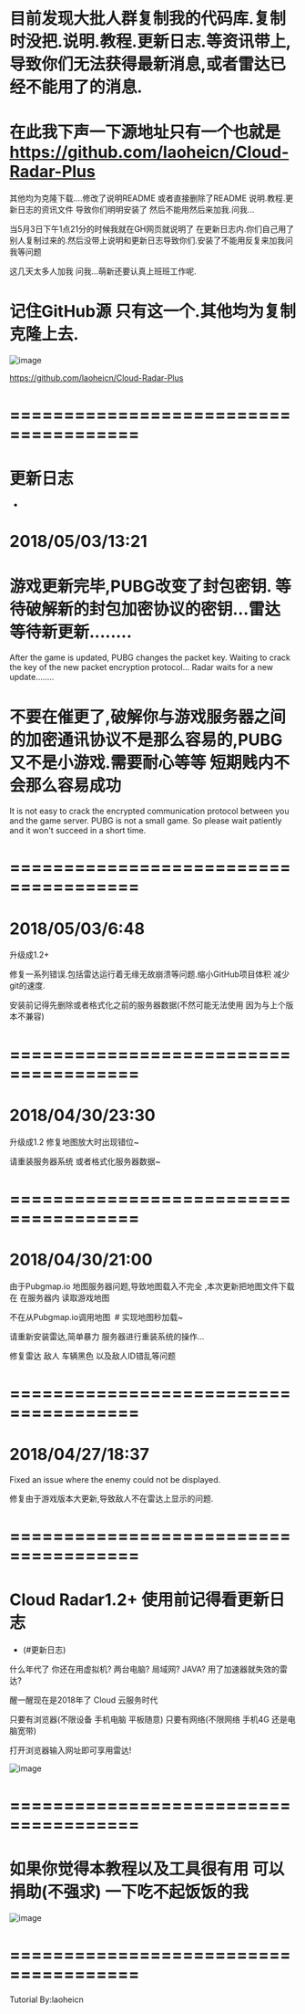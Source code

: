 # 目前发现大批人群复制我的代码库.复制时没把.说明.教程.更新日志.等资讯带上,导致你们无法获得最新消息,或者雷达已经不能用了的消息.
# 在此我下声一下源地址只有一个也就是 https://github.com/laoheicn/Cloud-Radar-Plus

其他均为克隆下载....修改了说明README 或者直接删除了README 说明.教程.更新日志的资讯文件 导致你们明明安装了 然后不能用然后来加我.问我...

当5月3日下午1点21分的时候我就在GH网页就说明了 在更新日志内.你们自己用了别人复制过来的.然后没带上说明和更新日志导致你们.安装了不能用反复来加我问我等问题

这几天太多人加我 问我...萌新还要认真上班班工作呢.

# 记住GitHub源 只有这一个.其他均为复制克隆上去.
![image](https://github.com/laoheicn/Cloud-Radar-Plus/blob/master/static/assets/2.jpg)

https://github.com/laoheicn/Cloud-Radar-Plus
# ======================================
# 更新日志
-  

# 2018/05/03/13:21
# 游戏更新完毕,PUBG改变了封包密钥. 等待破解新的封包加密协议的密钥...雷达等待新更新........

After the game is updated, PUBG changes the packet key. Waiting to crack the key of the new packet encryption protocol... Radar waits for a new update........


# 不要在催更了,破解你与游戏服务器之间的加密通讯协议不是那么容易的,PUBG又不是小游戏.需要耐心等等 短期贱内不会那么容易成功
It is not easy to crack the encrypted communication protocol between you and the game server. PUBG is not a small game. So please wait patiently and it won't succeed in a short time.
# ======================================
# 2018/05/03/6:48
升级成1.2+

修复一系列错误.包括雷达运行着无缘无故崩溃等问题.缩小GitHub项目体积 减少git的速度.

安装前记得先删除或者格式化之前的服务器数据(不然可能无法使用 因为与上个版本不兼容)
# ======================================
# 2018/04/30/23:30
 升级成1.2  修复地图放大时出现错位~
 
 请重装服务器系统 或者格式化服务器数据~
# ======================================
# 2018/04/30/21:00
由于Pubgmap.io 地图服务器问题,导致地图载入不完全 ,本次更新把地图文件下载在 在服务器内 读取游戏地图

不在从Pubgmap.io调用地图  # 实现地图秒加载~ 

请重新安装雷达,简单暴力 服务器进行重装系统的操作...

修复雷达 敌人 车辆黑色 以及敌人ID错乱等问题
 # ======================================
# 2018/04/27/18:37

Fixed an issue where the enemy could not be displayed.

修复由于游戏版本大更新,导致敌人不在雷达上显示的问题.

# ======================================

#  Cloud Radar1.2+ 使用前记得看更新日志
- (#更新日志) 


什么年代了 你还在用虚拟机? 两台电脑? 局域网? JAVA? 用了加速器就失效的雷达?

醒一醒现在是2018年了 Cloud 云服务时代  

只要有浏览器(不限设备 手机电脑 平板随意) 只要有网络(不限网络 手机4G 还是电脑宽带)

打开浏览器输入网址即可享用雷达!

![image](https://github.com/laoheiCN/Cloud-Radar-Plus/blob/master/static/assets/1.png)

# ======================================
# 如果你觉得本教程以及工具很有用  可以捐助(不强求) 一下吃不起饭饭的我

![image](https://github.com/laoheiCN/Cloud-Radar-Plus/blob/master/static/assets/1.jpg)

# ======================================
Tutorial By:laoheicn
